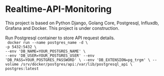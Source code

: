 # Realtime-API-Monitoring

This project is based on Python Django, Golang Core, Postgresql, Influxdb, Grafana and Docker. 
This project is under construction.

Run Postgresql container to store API request details. <br>
` docker run --name postgres_name -d \`<br>
    `-p 5432:5432 \`<br>
    `--env 'DB_NAME=YOUR_POSTGRES_NAME' \`<br>
    `--env 'DB_USER=YOUR_POSTGRES_USER' --env 'DB_PASS=YOUR_POSTGRES_PASSWORD' \
    --env 'DB_EXTENSION=pg_trgm' \
    --volume /srv/docker/postgres/api:/var/lib/postgresql_api \
    postgres:latest `
